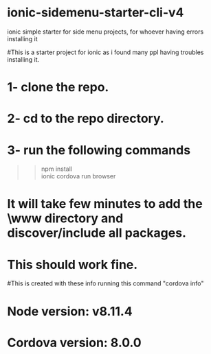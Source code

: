 # ionic-sidemenu-starter-cli-v4
ionic simple starter for side menu projects, for whoever having errors installing it

#This is a starter project for ionic as i found many ppl having troubles installing it.


# 1- clone the repo.
# 2- cd to the repo directory.
# 3- run the following commands 
 >>   npm install   
 >>   ionic cordova run browser   
# It will take few minutes to add the \www directory and discover/include all packages.
# This should work fine.

#This is created with these info running this command "cordova info"
# Node version: v8.11.4

# Cordova version: 8.0.0
